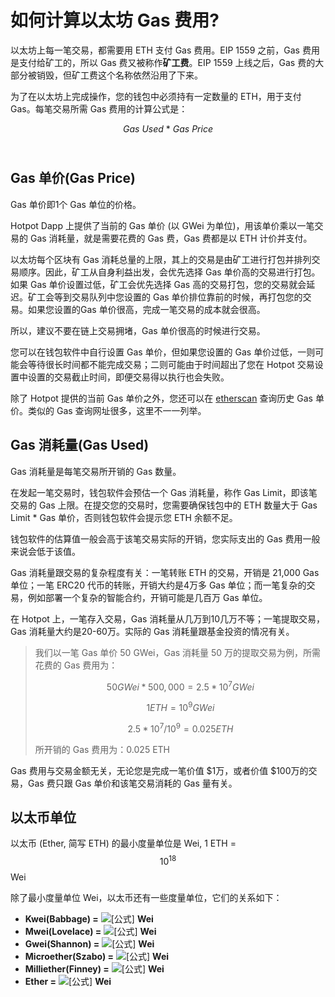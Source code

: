 # 如何计算以太坊 Gas 费用?

以太坊上每一笔交易，都需要用 ETH 支付 Gas 费用。EIP 1559 之前，Gas 费用是支付给矿工的，所以 Gas 费又被称作**矿工费**。EIP 1559 上线之后，Gas 费的大部分被销毁，但矿工费这个名称依然沿用了下来。

为了在以太坊上完成操作，您的钱包中必须持有一定数量的 ETH，用于支付 Gas。每笔交易所需 Gas 费用的计算公式是：

$$Gas\ Used\ *\ Gas\ Price$$​​

## Gas 单价(Gas Price)

Gas 单价即1个 Gas 单位的价格。

Hotpot Dapp 上提供了当前的 Gas 单价 (以 GWei 为单位)，用该单价乘以一笔交易的 Gas 消耗量，就是需要花费的 Gas 费，Gas 费都是以 ETH 计价并支付。

以太坊每个区块有 Gas 消耗总量的上限，其上的交易是由矿工进行打包并排列交易顺序。因此，矿工从自身利益出发，会优先选择 Gas 单价高的交易进行打包。如果 Gas 单价设置过低，矿工会优先选择 Gas 高的交易打包，您的交易就会延迟。矿工会等到交易队列中您设置的 Gas 单价排位靠前的时候，再打包您的交易。如果您设置的Gas 单价很高，完成一笔交易的成本就会很高。

所以，建议不要在链上交易拥堵，Gas 单价很高的时候进行交易。

您可以在钱包软件中自行设置 Gas 单价，但如果您设置的 Gas 单价过低，一则可能会等待很长时间都不能完成交易；二则可能由于时间超出了您在 Hotpot 交易设置中设置的交易截止时间，即便交易得以执行也会失败。 

除了 Hotpot 提供的当前 Gas 单价之外，您还可以在 [etherscan](https://cn.etherscan.com/gastracker#historicaldata) 查询历史 Gas 单价。类似的 Gas 查询网址很多，这里不一一列举。

## Gas 消耗量(Gas Used)

Gas 消耗量是每笔交易所开销的 Gas 数量。

在发起一笔交易时，钱包软件会预估一个 Gas 消耗量，称作 Gas Limit，即该笔交易的 Gas 上限。在提交您的交易时，您需要确保钱包中的 ETH 数量大于 Gas Limit * Gas 单价，否则钱包软件会提示您 ETH 余额不足。

钱包软件的估算值一般会高于该笔交易实际的开销，您实际支出的 Gas 费用一般来说会低于该值。

Gas 消耗量跟交易的复杂程度有关：一笔转账 ETH 的交易，开销是 21,000 Gas 单位；一笔 ERC20 代币的转账，开销大约是4万多 Gas 单位；而一笔复杂的交易，例如部署一个复杂的智能合约，开销可能是几百万 Gas 单位。

在 Hotpot 上，一笔存入交易，Gas 消耗量从几万到10几万不等；一笔提取交易，Gas 消耗量大约是20-60万。实际的 Gas 消耗量跟基金投资的情况有关。

> 我们以一笔 Gas 单价 50 GWei，Gas 消耗量 50 万的提取交易为例，所需花费的 Gas 费用为：
>
> $$50 GWei * 500,000 = 2.5 * 10^{7} GWei$$
>
> $$1 ETH = 10^{9}GWei$$
>
> $$ 2.5 * 10^{7} / 10^{9} = 0.025 ETH$$
>
> 所开销的 Gas 费用为：0.025 ETH

Gas 费用与交易金额无关，无论您是完成一笔价值 \$1万，或者价值 \$100万的交易，Gas 费只跟 Gas 单价和该笔交易消耗的 Gas 量有关。

 ## 以太币单位

以太币 (Ether, 简写 ETH) 的最小度量单位是 Wei, 1 ETH = $$10^{18}$$ Wei

除了最小度量单位 Wei，以太币还有一些度量单位，它们的关系如下：

* **Kwei(Babbage) =** ![[公式]](https://www.zhihu.com/equation?tex=10%5E%7B3%7D) **Wei**
* **Mwei(Lovelace) =** ![[公式]](https://www.zhihu.com/equation?tex=10%5E%7B6%7D) **Wei**
* **Gwei(Shannon) =** ![[公式]](https://www.zhihu.com/equation?tex=10%5E%7B9%7D) **Wei**
* **Microether(Szabo) =** ![[公式]](https://www.zhihu.com/equation?tex=10%5E%7B12%7D) **Wei**
* **Milliether(Finney) =** ![[公式]](https://www.zhihu.com/equation?tex=10%5E%7B15%7D) **Wei**
* **Ether =** ![[公式]](https://www.zhihu.com/equation?tex=10%5E%7B18%7D) **Wei**

